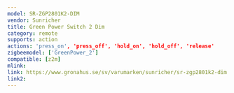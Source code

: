 ```yaml
---
model: SR-ZGP2801K2-DIM
vendor: Sunricher
title: Green Power Switch 2 Dim
category: remote
supports: action
actions: 'press_on', 'press_off', 'hold_on', 'hold_off', 'release'
zigbeemodel: ['GreenPower_2']
compatible: [z2m]
mlink: 
link: https://www.gronahus.se/sv/varumarken/sunricher/sr-zgp2801k2-dim.html
link2: 
---
```

